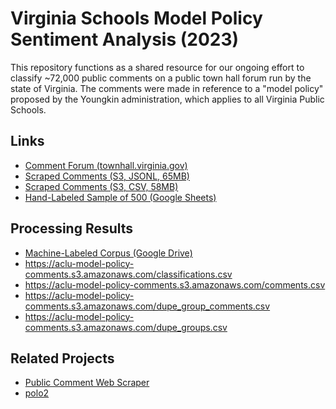 # Virginia Schools Model Policy Sentiment Analysis (2023)

This repository functions as a shared resource for our ongoing
effort to classify ~72,000 public comments on a public town hall
forum run by the state of Virginia. The comments were made in
reference to a "model policy" proposed by the Youngkin
administration, which applies to all Virginia Public Schools.

## Links

- [Comment Forum (townhall.virginia.gov)](https://townhall.virginia.gov/l/GDocForum.cfm?GDocForumID=1953)
- [Scraped Comments (S3, JSONL, 65MB)](https://austin-schaffer.s3.amazonaws.com/virginia-town-hall/scraped-public-comments/2022+Virginia+Public+Schools+Model+Policy+Public+Comments.jsonl)
- [Scraped Comments (S3, CSV, 58MB)](https://austin-schaffer.s3.amazonaws.com/virginia-town-hall/scraped-public-comments/2022+Virginia+Public+Schools+Model+Policy+Public+Comments.csv) 
- [Hand-Labeled Sample of 500 (Google Sheets)](https://docs.google.com/spreadsheets/d/1ZDifcVyUBzwGyuJ8NpkOWGP78OOMVMzpoZLOaEKYo-M/edit?usp=sharing)

## Processing Results

- [Machine-Labeled Corpus (Google Drive)](https://drive.google.com/file/d/1E_WIJ46Of7LRE1qmTAtC56q710MHW-i6/view?usp=sharing)
- https://aclu-model-policy-comments.s3.amazonaws.com/classifications.csv
- https://aclu-model-policy-comments.s3.amazonaws.com/comments.csv
- https://aclu-model-policy-comments.s3.amazonaws.com/dupe_group_comments.csv
- https://aclu-model-policy-comments.s3.amazonaws.com/dupe_groups.csv

## Related Projects

- [Public Comment Web Scraper](https://github.com/AustinTSchaffer/Virginia-Town-Hall-Public-Comment-Scraper)
- [polo2](https://github.com/ontoligent-design/polo2)
